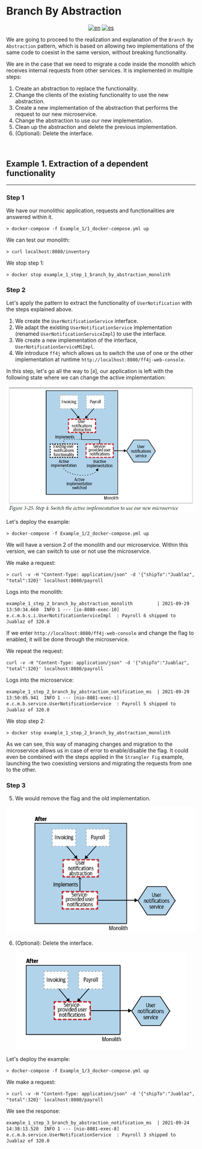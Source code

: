 # **Branch By Abstraction**
<div align="center">

[![en](https://img.shields.io/badge/lang-en-red.svg)](https://github.com/MasterCloudApps-Projects/Monolith-to-Microservices-Examples/tree/master/Branch_By_Abstraction/README.md)
[![es](https://img.shields.io/badge/lang-es-yellow.svg)](https://github.com/MasterCloudApps-Projects/Monolith-to-Microservices-Examples/tree/master/Branch_By_Abstraction/README.es.md)
</div>

We are going to proceed to the realization and explanation of the `Branch By Abstraction` pattern, which is based on allowing two implementations of the same code to coexist in the same version, without breaking functionality.

We are in the case that we need to migrate a code inside the monolith which receives internal requests from other services. It is implemented in multiple steps:
1. Create an abstraction to replace the functionality.
2. Change the clients of the existing functionality to use the new abstraction.
3. Create a new implementation of the abstraction that performs the request to our new microservice.
4. Change the abstraction to use our new implementation.
5. Clean up the abstraction and delete the previous implementation.
6. (Optional): Delete the interface.

<br>

## **Example 1. Extraction of a dependent functionality**
____________________________________________________________

### **Step 1**
We have our monolithic application, requests and functionalities are answered within it.
```
> docker-compose -f Example_1/1_docker-compose.yml up
```

We can test our monolith:
```
> curl localhost:8080/inventory
```

We stop step 1:
```
> docker stop example_1_step_1_branch_by_abstraction_monolith
```

### **Step 2**
Let's apply the pattern to extract the functionality of `UserNotification` with the steps explained above.

1. We create the `UserNotificationService` interface.
2. We adapt the existing `UserNotificationService` implementation (renamed `UserNotificationServiceImpl`) to use the interface.
3. We create a new implementation of the interface, `UserNotificationServiceMSImpl`.
4. We introduce `ff4j` which allows us to switch the use of one or the other implementation at runtime `http://localhost:8080/ff4j-web-console`.

In this step, let's go all the way to [`4`], our application is left with the following state where we can change the active implementation:

<div align="center">

![alt text](3.25_branch_by_abstraction.png)
</div>

Let's deploy the example:
```
> docker-compose -f Example_1/2_docker-compose.yml up
```
We will have a version 2 of the monolith and our microservice. Within this version, we can switch to use or not use the microservice.

We make a request:
```
> curl -v -H "Content-Type: application/json" -d '{"shipTo":"Juablaz", "total":320}' localhost:8080/payroll
```

Logs into the monolith:

```
example_1_step_2_branch_by_abstraction_monolith         | 2021-09-29 13:50:34.660  INFO 1 --- [io-8080-exec-10] e.c.m.b.s.i.UserNotificationServiceImpl  : Payroll 6 shipped to Juablaz of 320.0   
```

If we enter `http://localhost:8080/ff4j-web-console` and change the flag to enabled, it will be done through the microservice.

We repeat the request:

```
curl -v -H "Content-Type: application/json" -d '{"shipTo":"Juablaz", "total":320}' localhost:8080/payroll
```

Logs into the microservice:
```
example_1_step_2_branch_by_abstraction_notification_ms  | 2021-09-29 13:50:05.941  INFO 1 --- [nio-8081-exec-1] e.c.m.b.service.UserNotificationService  : Payroll 5 shipped to Juablaz of 320.0   
```

We stop step 2:
```
> docker stop example_1_step_2_branch_by_abstraction_monolith
```

As we can see, this way of managing changes and migration to the microservice allows us in case of error to enable/disable the flag.
It could even be combined with the steps applied in the `Strangler Fig` example, launching the two coexisting versions and migrating the requests from one to the other.

### **Step 3**
5. We would remove the flag and the old implementation.

<div align="center">

![alt text](3.27_branch_by_abstraction.png)
</div>

6. (Optional): Delete the interface.

<div align="center">

![alt text](3.28_branch_by_abstraction.png)
</div>

Let's deploy the example:

```
> docker-compose -f Example_1/3_docker-compose.yml up
```

We make a request:
```
> curl -v -H "Content-Type: application/json" -d '{"shipTo":"Juablaz", "total":320}' localhost:8080/payroll
```

We see the response:
```
example_1_step_3_branch_by_abstraction_notification_ms  | 2021-09-24 14:38:13.520  INFO 1 --- [nio-8081-exec-8] e.c.m.b.service.UserNotificationService  : Payroll 3 shipped to Juablaz of 320.0
```